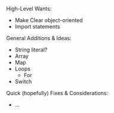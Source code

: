 High-Level Wants:
- Make Clear object-oriented
- Import statements

General Additions & Ideas:
- String literal?
- Array
- Map
- Loops
  - For
- Switch

Quick (hopefully) Fixes & Considerations:
- ...